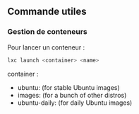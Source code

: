 ## Commande utiles

### Gestion de conteneurs

Pour lancer un conteneur :
```bash
lxc launch <container> <name>
```
container :
* ubuntu: (for stable Ubuntu images)
* images: (for a bunch of other distros)
* ubuntu-daily: (for daily Ubuntu images)
